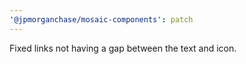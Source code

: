```yaml
---
'@jpmorganchase/mosaic-components': patch
---
```


Fixed links not having a gap between the text and icon.
